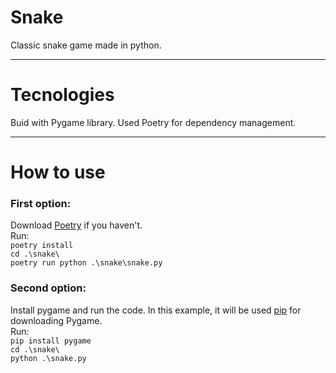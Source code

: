 # Snake
Classic snake game made in python.

---
# Tecnologies
Buid with Pygame library. Used Poetry for dependency management.

---
# How to use
### First option: 
Download [Poetry](https://python-poetry.org/docs/#installation) if you haven't.  
Run:  
`poetry install`  
`cd .\snake\`  
`poetry run python .\snake\snake.py`   

### Second option:  
Install pygame and run the code. In this example, it will be used [pip](https://pypi.org/project/pip/) for downloading Pygame.  
Run:  
`pip install pygame`  
`cd .\snake\`  
`python .\snake.py` 


